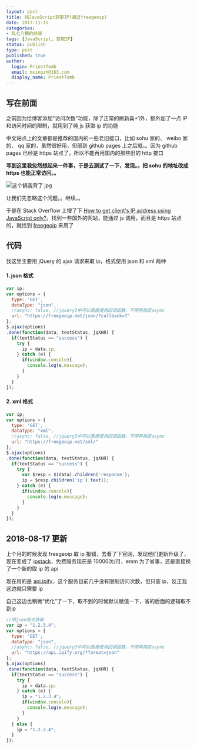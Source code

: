 ```yaml
---
layout: post
title: 纯JavaScript获取IP(通过freegeoip)
date: 2017-11-15
categories:
- 乱七八糟的前端
tags: [JavaScript, 获取IP]
status: publish
type: post
published: true
author:
  login: PriestTomb
  email: mxingzh@163.com
  display_name: PriestTomb
---
```


## 写在前面

之前因为给博客添加"访问次数"功能，除了正常的刷新喜+1外，额外加了一点 IP 和访问时间的限制，就用到了纯 js 获取 ip 的功能

中文站点上的文章都是推荐的国内的一些老旧接口，比如 sohu 家的、 weibo 家的、 qq 家的，虽然很好用，但部到 github pages 上之后就。。因为 github pages 已经是 https 站点了，所以不能再用国内的那些旧的 http 接口

**写到这里我忽然想起来一件事，于是去测试了一下，发现。。把 sohu 的地址改成 https 也能正常访问。。**

![这个锅我背了.jpg](https://i.loli.net/2018/11/08/5be442af6040f.jpg)

让我们先忽略这个问题。。继续。。

于是在 Stack Overflow 上搜了下 [How to get client's IP address using JavaScript only?](https://stackoverflow.com/questions/391979/how-to-get-clients-ip-address-using-javascript-only)，找到一些国外的网站，能通过 js 调用，而且是 https 站点的，就找到 [freegeoip](https://freegeoip.net) 来用了

## 代码

我这里主要用 jQuery 的 ajax 请求来取 ip，格式使用 json 和 xml 两种

#### 1. json 格式

```javascript
var ip;
var options = {
  type: 'GET',
  dataType: "json",
  //async: false, //jquery3中可以直接使用回调函数，不用再指定async
  url: "https://freegeoip.net/json/?callback=?"
};
$.ajax(options)
.done(function(data, textStatus, jqXHR) {
  if(textStatus == "success") {
    try {
      ip = data.ip;
    } catch (e) {
      if(window.console){
        console.log(e.message);
      }
    }
  }
});
```

#### 2. xml 格式

```javascript
var ip;
var options = {
  type: 'GET',
  dataType: "xml",
  //async: false, //jquery3中可以直接使用回调函数，不用再指定async
  url: "https://freegeoip.net/xml/"
};
$.ajax(options)
.done(function(data, textStatus, jqXHR) {
  if(textStatus == "success") {
    try {
      var $resp = $(data).children('response');
      ip = $resp.children('ip').text();
    } catch (e) {
      if(window.console){
        console.log(e.message);
      }
    }
  }
});
```

## 2018-08-17 更新

上个月的时候发现 freegeoip 取 ip 报错，去看了下官网，发现他们更新升级了，现在变成了 [ipstack](https://ipstack.com/)，免费服务现在是 10000次/月，emm 为了省事，还是直接换了一个新的取 ip 的 api

现在用的是 [api.ipify](https://api.ipify.org/)，这个服务目前几乎没有限制访问次数，但只查 ip，反正我这边就只需要 ip

自己这边也稍微“优化”了一下，取不到的时候默认赋值一下，省的后面的逻辑取不到ip

```javascript
//用json格式获取
var ip = "1.2.3.4";
var options = {
  type: 'GET',
  dataType: "json",
  //async: false, //jquery3中可以直接使用回调函数，不用再指定async
  url: "https://api.ipify.org/?format=json"
};
$.ajax(options)
.done(function(data, textStatus, jqXHR) {
  if(textStatus == "success") {
    try {
      ip = data.ip;
    } catch (e) {
      ip = "1.2.3.4";
      if(window.console){
        console.log(e.message);
      }
    }
  } else {
    ip = "1.2.3.4";
  }
});
```
